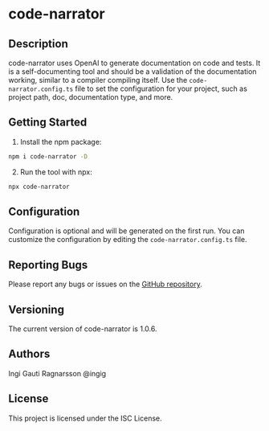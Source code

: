 # code-narrator

## Description

code-narrator uses OpenAI to generate documentation on code and tests. It is a self-documenting tool and should be a validation of the documentation working, similar to a compiler compiling itself. Use the `code-narrator.config.ts` file to set the configuration for your project, such as project path, doc, documentation type, and more.

## Getting Started

1. Install the npm package:

```bash
npm i code-narrator -D
```

2. Run the tool with npx:

```bash
npx code-narrator
```

## Configuration

Configuration is optional and will be generated on the first run. You can customize the configuration by editing the `code-narrator.config.ts` file.

## Reporting Bugs

Please report any bugs or issues on the [GitHub repository](https://github.com/ingig/code-narrator/issues).

## Versioning

The current version of code-narrator is 1.0.6.

## Authors

Ingi Gauti Ragnarsson @ingig

## License

This project is licensed under the ISC License.